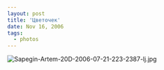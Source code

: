 ```yaml
---
layout: post
title: 'Цветочек'
date: Nov 16, 2006
tags:
  - photos
---
```


![Sapegin-Artem-20D-2006-07-21-223-2387-lj.jpg](upload://Sapegin-Artem-20D-2006-07-21-223-2387-lj.jpg)
